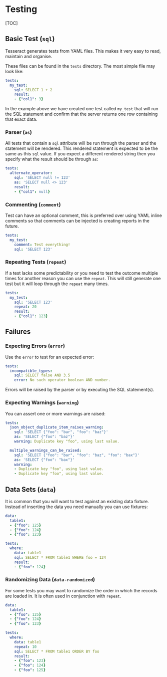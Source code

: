 Testing
=======

[TOC]


Basic Test (`sql`)
------------------

Tesseract generates tests from YAML files. This makes it very easy to read,
maintain and organise.

These files can be found in the `tests` directory. The most simple file may look
like:

```yml
tests:
  my_test:
    sql: SELECT 1 + 2
    result:
    - {"col1": 3}
```

In the example above we have created one test called `my_test` that will run the
SQL statement and confirm that the server returns one row containing that exact
data.

### Parser (`as`)

All tests that contain a `sql` attribute will be run through the parser and the
statement will be rendered. This rendered statement is expected to be the same
as this `sql` value. If you expect a different rendered string then you specify
what the result should be through `as`:

```yml
tests:
  alternate_operator:
    sql: 'SELECT null != 123'
    as: 'SELECT null <> 123'
    result:
    - {"col1": null}
```

### Commenting (`comment`)

Test can have an optional comment, this is preferred over using YAML inline
comments so that comments can be injected is creating reports in the future.

```yml
tests:
  my_test:
    comment: Test everything!
    sql: 'SELECT 123'
```

### Repeating Tests (`repeat`)

If a test lacks some predictability or you need to test the outcome multiple
times for another reason you can use the `repeat`. This will still generate one
test but it will loop through the `repeat` many times.

```yml
tests:
  my_test:
    sql: 'SELECT 123'
    repeat: 20
    result:
    - {"col1": 123}
```

Failures
--------

### Expecting Errors (`error`)

Use the `error` to test for an expected error:

```yml
tests:
  incompatible_types:
    sql: SELECT false AND 3.5
    error: No such operator boolean AND number.
```

Errors will be raised by the parser or by executing the SQL statement(s).

### Expecting Warnings (`warning`)

You can assert one or more warnings are raised:

```yml
tests:
  json_object_duplicate_item_raises_warning:
    sql: 'SELECT {"foo": "bar", "foo": "baz"}'
    as: 'SELECT {"foo": "baz"}'
    warning: Duplicate key "foo", using last value.

  multiple_warnings_can_be_raised:
    sql: 'SELECT {"foo": "bar", "foo": "baz", "foo": "bax"}'
    as: 'SELECT {"foo": "bax"}'
    warning:
    - Duplicate key "foo", using last value.
    - Duplicate key "foo", using last value.
```

Data Sets (`data`)
------------------

It is common that you will want to test against an existing data fixture.
Instead of inserting the data you need manually you can use fixtures:

```yml
data:
  table1:
  - {"foo": 125}
  - {"foo": 124}
  - {"foo": 123}

tests:
  where:
    data: table1
    sql: SELECT * FROM table1 WHERE foo = 124
    result:
    - {"foo": 124}
```

### Randomizing Data (`data-randomized`)

For some tests you may want to randomize the order in which the records are
loaded in. It is often used in conjunction with `repeat`.

```yml
data:
  table1:
  - {"foo": 125}
  - {"foo": 124}
  - {"foo": 123}

tests:
  where:
    data: table1
    repeat: 10
    sql: SELECT * FROM table1 ORDER BY foo
    result:
    - {"foo": 123}
    - {"foo": 124}
    - {"foo": 125}
```
